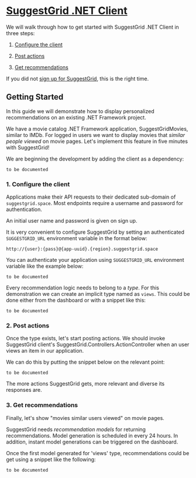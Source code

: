 # [ SuggestGrid .NET Client ]( http://www.github.com/suggestgrid/suggestgrid-net )

We will walk through how to get started with SuggestGrid .NET Client in three steps:
    
1. [Configure the client](#1-configure-the-client)
    
2. [Post actions](#2-post-actions)
    
3. [Get recommendations](#3-get-recommendations)

If you did not [sign up for SuggestGrid](https://dashboard.suggestgrid.com/users/sign_up), this is the right time.

## Getting Started
In this guide we will demonstrate how to display personalized recommendations on an existing .NET Framework project.

We have a movie catalog .NET Framework application, SuggestGridMovies, similar to IMDb.
For logged in users we want to display movies that *similar people viewed* on movie pages.
Let's implement this feature in five minutes with SuggestGrid!

We are beginning the development by adding the client as a dependency:

```
to be documented
```


### 1. Configure the client
Applications make their API requests to their dedicated sub-domain of `suggestgrid.space`.
Most endpoints require a username and password for authentication.

An initial user name and password is given on sign up.

It is very convenient to configure SuggestGrid by setting an authenticated `SUGGESTGRID_URL` environment variable in the format below:

`http://{user}:{pass}@{app-uuid}.{region}.suggestgrid.space`

You can authenticate your application using `SUGGESTGRID_URL` environment variable like the example below:

```
to be documented
```


Every recommendation logic needs to belong to a *type*.
For this demonstration we can create an implicit type named as `views`.
This could be done either from the dashboard or with a snippet like this:

```
to be documented
```



### 2. Post actions
Once the type exists, let's start posting actions.
We should invoke SuggestGrid client's SuggestGrid.Controllers.ActionController when an user views an item in our application.

We can do this by putting the snippet below on the relevant point:

```
to be documented
```


The more actions SuggestGrid gets, more relevant and diverse its responses are.


### 3. Get recommendations
Finally, let's show "movies similar users viewed" on movie pages.

SuggestGrid needs *recommendation models* for returning recommendations.
Model generation is scheduled in every 24 hours.
In addition, instant model generations can be triggered on the dashboard.

Once the first model generated for 'views' type, recommendations could be get using a snippet like the following:

```
to be documented
```
